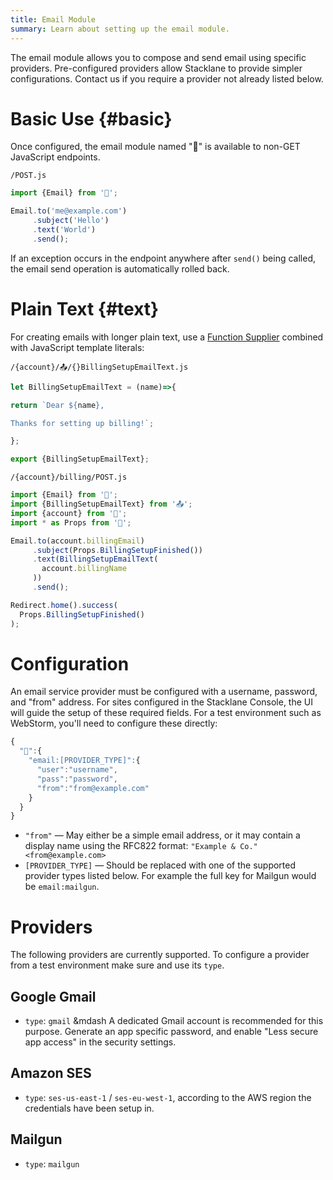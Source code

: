 ```yaml
---
title: Email Module
summary: Learn about setting up the email module.
---
```


The email module allows you to compose and send email using specific providers.
Pre-configured providers allow Stacklane to provide simpler configurations.
Contact us if you require a provider not already listed below.

# Basic Use {#basic}

Once configured, the email module named "📧" is available to non-GET JavaScript endpoints.

```file-name
/POST.js
```
```javascript
import {Email} from '📧';

Email.to('me@example.com')
     .subject('Hello')
     .text('World')
     .send();
```

If an exception occurs in the endpoint anywhere after `send()` being called,
the email send operation is automatically rolled back.

# Plain Text {#text}

For creating emails with longer plain text,
use a [Function Supplier](/🗄/Article/scripting/suppliers.md) combined with JavaScript template literals:

```file-name
/{account}/📤/{}BillingSetupEmailText.js
```
```javascript
let BillingSetupEmailText = (name)=>{

return `Dear ${name},

Thanks for setting up billing!`;

};

export {BillingSetupEmailText};
```

```file-name
/{account}/billing/POST.js
```
```javascript
import {Email} from '📧';
import {BillingSetupEmailText} from '📤';
import {account} from '🔗';
import * as Props from '🎨';

Email.to(account.billingEmail)
     .subject(Props.BillingSetupFinished())
     .text(BillingSetupEmailText(
       account.billingName
     ))
     .send();

Redirect.home().success(
  Props.BillingSetupFinished()
);
```

# Configuration

An email service provider must be configured with a username, password, and "from" address.
For sites configured in the Stacklane Console, the UI will guide the setup of these required fields.
For a test environment such as WebStorm, you'll need to configure these directly:

```javascript
{
  "🔑":{
    "email:[PROVIDER_TYPE]":{
      "user":"username",
      "pass":"password",
      "from":"from@example.com"
    }
  }
}
```

- `"from"` &mdash; May either be a simple email address, or it may contain a display name
using the RFC822 format: `"Example & Co." <from@example.com>`
- `[PROVIDER_TYPE]` &mdash; Should be replaced with one of the supported provider types listed below.
For example the full key for Mailgun would be `email:mailgun`.

# Providers

The following providers are currently supported.
To configure a provider from a test environment make sure and use its `type`.

## Google Gmail

- `type`: `gmail` &mdash A dedicated Gmail account is recommended for this purpose.  Generate an app specific password, and enable "Less secure app access" in the security settings.

## Amazon SES

- `type`: `ses-us-east-1` / `ses-eu-west-1`, according to the AWS region the credentials have been setup in.

## Mailgun

- `type`: `mailgun`